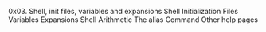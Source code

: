 0x03. Shell, init files, variables and expansions
Shell Initialization Files
Variables
Expansions
Shell Arithmetic
The alias Command
Other help pages
